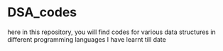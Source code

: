 # DSA_codes
here in this repository, you will find codes for various data structures in different programming languages I have learnt till date
